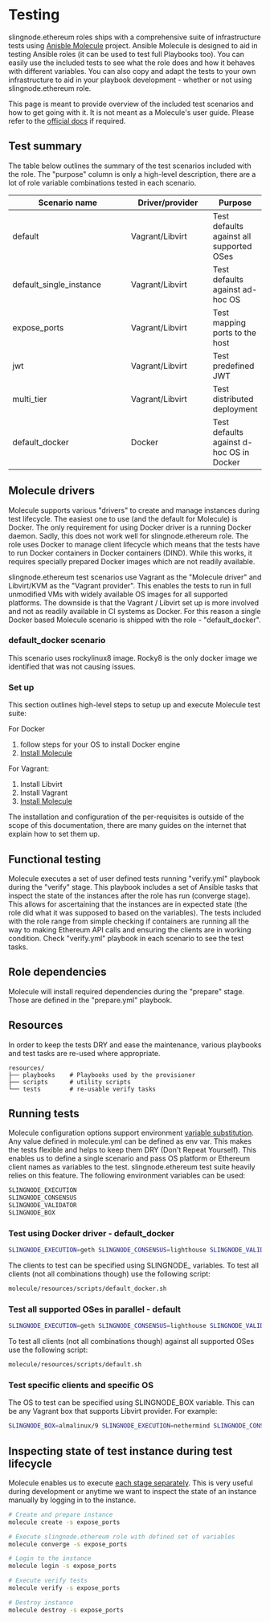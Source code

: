 # Testing

slingnode.ethereum roles ships with a comprehensive suite of infrastructure tests using [Anisble Molecule](https://molecule.readthedocs.io/en/latest/) project. Ansible Molecule is designed to aid in testing Ansible roles (it can be used to test full Playbooks too). You can easily use the included tests to see what the role does and how it behaves with different variables. You can also copy and adapt the tests to your own infrastructure to aid in your playbook development - whether or not using slingnode.ethereum role.

This page is meant to provide overview of the included test scenarios and how to get going with it. It is not meant as a Molecule's user guide. Please refer to the [official docs](https://molecule.readthedocs.io/en/latest/) if required.&#x20;

## Test summary

The table below outlines the summary of the test scenarios included with the role. The "purpose" column is only a high-level description, there are a lot of role variable combinations tested in each scenario. &#x20;

<table><thead><tr><th width="236.33333333333331">Scenario name</th><th width="157">Driver/provider</th><th>Purpose</th></tr></thead><tbody><tr><td>default</td><td>Vagrant/Libvirt</td><td>Test defaults against all supported OSes</td></tr><tr><td>default_single_instance</td><td>Vagrant/Libvirt</td><td>Test defaults against ad-hoc OS</td></tr><tr><td>expose_ports</td><td>Vagrant/Libvirt</td><td>Test mapping ports to the host</td></tr><tr><td>jwt</td><td>Vagrant/Libvirt</td><td>Test predefined JWT </td></tr><tr><td>multi_tier</td><td>Vagrant/Libvirt</td><td>Test distributed deployment </td></tr><tr><td>default_docker</td><td>Docker</td><td>Test defaults against d-hoc OS in Docker</td></tr></tbody></table>

## Molecule drivers

Molecule supports various "drivers" to create and manage instances during test lifecycle. The easiest one to use (and the default for Molecule) is Docker. The only requirement for using Docker driver is a running Docker daemon. Sadly, this does not work well for slingnode.ethereum role. The role uses Docker to manage client lifecycle which means that the tests have to run Docker containers in Docker containers (DIND). While this works, it requires specially prepared Docker images which are not readily available.&#x20;

slingnode.ethereum test scenarios use Vagrant as the "Molecule driver" and Libvirt/KVM as the "Vagrant provider". This enables the tests to run in full unmodified VMs with widely available OS images for all supported platforms. The downside is that the Vagrant / Libvirt set up is more involved and not as readily available in CI systems as Docker. For this reason a single Docker based Molecule scenario is shipped with the role - "default\_docker".&#x20;

### default\_docker scenario

This scenario uses rockylinux8 image. Rocky8 is the only docker image we identified that was not causing issues.

### Set up

This section outlines high-level steps to setup up and execute Molecule test suite:

For Docker&#x20;

1. follow steps for your OS to install Docker engine
2. [Install Molecule](https://molecule.readthedocs.io/en/latest/installation/)

For Vagrant:

1. Install Libvirt
2. Install Vagrant
3. [Install Molecule](https://molecule.readthedocs.io/en/latest/installation/)

The installation and configuration of the per-requisites is outside of the scope of this documentation, there are many guides on the internet that explain how to set them up.&#x20;

## Functional testing

Molecule executes a set of user defined tests running "verify.yml" playbook during the "verify" stage.  This playbook includes a set of Ansible tasks that inspect the state of the instances after the role has run (converge stage). This allows for ascertaining that the instances are in expected state (the role did what it was supposed to based on the variables). The tests included with the role range from simple checking if containers are running all the way to making Ethereum API calls and ensuring the clients are in working condition. Check "verify.yml" playbook in each scenario to see the test tasks.&#x20;

## Role dependencies

Molecule will install required dependencies during the "prepare" stage. Those are defined in the "prepare.yml" playbook.

## Resources&#x20;

In order to keep the tests DRY and ease the maintenance, various playbooks and test tasks are re-used where appropriate.&#x20;

```
resources/
├── playbooks    # Playbooks used by the provisioner
├── scripts      # utility scripts 
└── tests        # re-usable verify tasks
```

## Running tests

Molecule configuration options support environment [variable substitution](https://molecule.readthedocs.io/en/latest/configuration/#variable-substitution). Any value defined in molecule.yml can be defined as env var. This makes the tests flexible and helps to keep them DRY (Don't Repeat Yourself). This enables us to define a single scenario and pass OS platform or Ethereum client names as variables to the test. slingnode.ethereum test suite heavily relies on this feature.  The following environment variables can be used:

```sh
SLINGNODE_EXECUTION
SLINGNODE_CONSENSUS
SLINGNODE_VALIDATOR
SLINGNODE_BOX
```

### Test using Docker driver - default\_docker&#x20;

```sh
SLINGNODE_EXECUTION=geth SLINGNODE_CONSENSUS=lighthouse SLINGNODE_VALIDATOR=lighthouse molecule test -s default_docker
```

The clients to test can be specified using SLINGNODE\_ variables. To test all clients (not all combinations though) use the following script:

```sh
molecule/resources/scripts/default_docker.sh
```

### Test all supported OSes in parallel - default

```sh
SLINGNODE_EXECUTION=geth SLINGNODE_CONSENSUS=lighthouse SLINGNODE_VALIDATOR=lighthouse molecule test -s default
```

To test all clients (not all combinations though)  against all supported OSes use the following script:

```sh
molecule/resources/scripts/default.sh
```

### Test specific clients and specific OS

The OS to test can be specified using SLINGNODE\_BOX variable. This can be any Vagrant box that supports Libvirt provider. For example:&#x20;

```sh
SLINGNODE_BOX=almalinux/9 SLINGNODE_EXECUTION=nethermind SLINGNODE_CONSENSUS=prysm SLINGNODE_VALIDATOR=prysm molecule test -s multi_tier
```

## Inspecting state of test instance during test lifecycle

Molecule enables us to execute [each stage separately](https://molecule.readthedocs.io/en/latest/getting-started/#run-test-sequence-commands). This is very useful during development or anytime we want to inspect the state of an instance manually by logging in to the instance.&#x20;

```sh
# Create and prepare instance 
molecule create -s expose_ports

# Execute slingnode.ethereum role with defined set of variables
molecule converge -s expose_ports

# Login to the instance
molecule login -s expose_ports 

# Execute verify tests
molecule verify -s expose_ports

# Destroy instance
molecule destroy -s expose_ports
```
